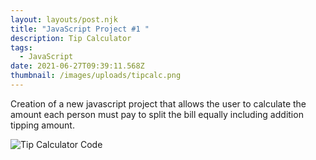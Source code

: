 ```yaml
---
layout: layouts/post.njk
title: "JavaScript Project #1 "
description: Tip Calculator
tags:
  - JavaScript
date: 2021-06-27T09:39:11.568Z
thumbnail: /images/uploads/tipcalc.png
---
```

Creation of a new javascript project that allows the user to calculate the amount each person must pay to split the bill equally including addition tipping amount.



![Tip Calculator Code](/images/uploads/tipcalccode.png "Tip Calculator Code")